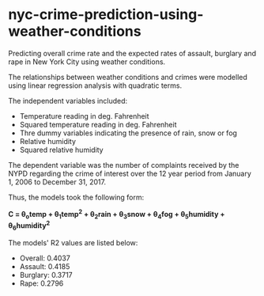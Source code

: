 # nyc-crime-prediction-using-weather-conditions
Predicting overall crime rate and the expected rates of assault, burglary and rape in New York City using weather conditions.

The relationships between weather conditions and crimes were modelled using linear regression analysis with quadratic terms.  

The independent variables included:  
- Temperature reading in deg. Fahrenheit  
- Squared temperature reading in deg. Fahrenheit  
- Thre dummy variables indicating the presence of rain, snow or fog  
- Relative humidity  
- Squared relative humidity  

The dependent variable was the number of complaints received by the NYPD regarding the crime of interest over the 12 year period from January 1, 2006 to December 31, 2017.  

Thus, the models took the following form:  
  
**C = &theta;<sub>o</sub>temp + &theta;<sub>1</sub>temp<sup>2</sup> + &theta;<sub>2</sub>rain + &theta;<sub>3</sub>snow + &theta;<sub>4</sub>fog + &theta;<sub>5</sub>humidity + &theta;<sub>6</sub>humidity<sup>2</sup>**  

The models' R2 values are listed below:  
- Overall: 0.4037  
- Assault: 0.4185  
- Burglary: 0.3717  
- Rape: 0.2796    
